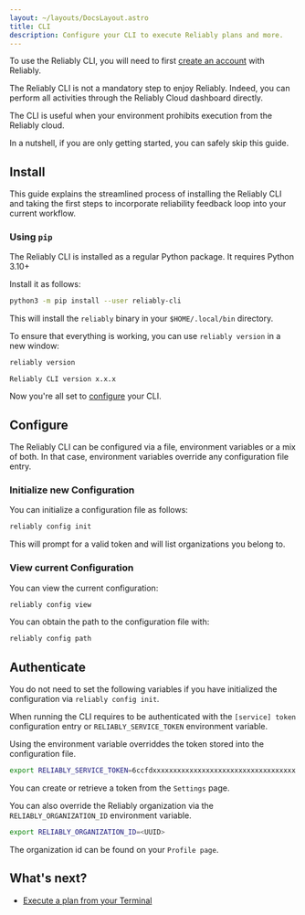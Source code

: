 ```yaml
---
layout: ~/layouts/DocsLayout.astro
title: CLI
description: Configure your CLI to execute Reliably plans and more.
---
```


<div class="markdown-tip">
To use the Reliably CLI, you will need to first
<a href="/docs/account">create an account</a>
with Reliably.
</div>

<div class="markdown-tip">

The Reliably CLI is not a mandatory step to enjoy Reliably. Indeed, you
can perform all activities through the Reliably Cloud dashboard directly.

The CLI is useful when your environment prohibits execution from the Reliably
cloud.

In a nutshell, if you are only getting started, you can safely skip this
guide.

</div>

## Install

This guide explains the streamlined process of installing the Reliably CLI and
taking the first steps to incorporate reliability feedback loop into your
current workflow.

### Using `pip`

The Reliably CLI is installed as a regular Python package. It requires
Python 3.10+

Install it as follows:

```bash
python3 -m pip install --user reliably-cli
```

This will install the `reliably` binary in your `$HOME/.local/bin` directory.

To ensure that everything is working, you can use `reliably version` in a new
window:

```bash
reliably version
```

```text
Reliably CLI version x.x.x
```

Now you're all set to [configure](#configure) your CLI.

## Configure

The Reliably CLI can be configured via a file, environment variables or a mix
of both. In that case, environment variables override any configuration file
entry.

### Initialize new Configuration

You can initialize a configuration file as follows:

```bash
reliably config init
```

This will prompt for a valid token
and will list organizations
you belong to.

### View current Configuration

You can view the current configuration:

```bash
reliably config view
```

You can obtain the path to the configuration file with:

```bash
reliably config path
```

## Authenticate

<div class="markdown-tip">

You do not need to set the following variables if you have initialized the
configuration via `reliably config init`.
</div>

When running the CLI requires to be authenticated with the `[service] token`
configuration entry or `RELIABLY_SERVICE_TOKEN` environment variable.

Using the environment variable overriddes the token stored into the
configuration file.

```bash
export RELIABLY_SERVICE_TOKEN=6ccfdxxxxxxxxxxxxxxxxxxxxxxxxxxxxxxxxxxx
```

You can create or retrieve a token from the `Settings` page.

You can also override the Reliably organization via the
`RELIABLY_ORGANIZATION_ID` environment variable.

```bash
export RELIABLY_ORGANIZATION_ID=<UUID>
```

The organization id can be found on your `Profile page`.

## What's next?

- [Execute a plan from your Terminal](/docs/guides/get-started-with/terminal/)
